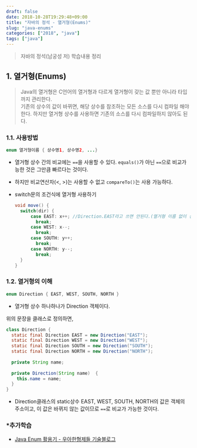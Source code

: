 ```yaml
---
draft: false
date: 2018-10-28T19:29:48+09:00
title: "자바의 정석 - 열거형(Enums)"
slug: "java-enums"
categories: ["2018", "java"]
tags: ["java"]
---
```


>자바의 정석(남궁성 저) 학습내용 정리

## 1. 열거형(Enums)
>Java의 열거형은 C언어의 열거형과 다르게 열거형이 갖는 값 뿐만 아니라 타입까지 관리한다.  
>기존의 상수의 값이 바뀌면, 해당 상수를 참조하는 모든 소스를 다시 컴파일 해야한다. 하지만 열거형 상수를 사용하면 기존의 소스를 다시 컴파일하지 않아도 된다.

### 1.1. 사용방법

~~~java
enum 열거형이름 { 상수명1, 상수명2, ...}
~~~

- 열거형 상수 간의 비교에는 `==`을 사용할 수 있다. `equals()`가 아닌 `==`으로 비교가능한 것은 그만큼 빠르다는 것이다.
- 하지만 비교연산자(<, >)는 사용할 수 없고 `compareTo()`는 사용 가능하다.
- switch문의 조건식에 열거형 사용하기

  ~~~java
  void move() {
    switch(dir) {
        case EAST: x++; //Direction.EAST라고 쓰면 안된다.(열거형 이름 없이 상수 이름만 적어야 한다.)
          break;
        case WEST: x--;
          break;
        case SOUTH: y++;
          break;
        case NORTH: y--;
          break;
    }
  }
  ~~~
  
### 1.2. 열거형의 이해

~~~java
enum Direction { EAST, WEST, SOUTH, NORTH }
~~~
- 열거형 상수 하나하나가 Direction 객체이다.

위의 문장을 클래스로 정의하면,  
~~~java
class Direction {
  static final Direction EAST = new Direction("EAST");
  static final Direction WEST = new Direction("WEST");
  static final Direction SOUTH = new Direction("SOUTH");
  static final Direction NORTH = new Direction("NORTH");
  
  private String name;
  
  private Direction(String name)  {
    this.name = name;
  }
}
~~~

- Direction클래스의 static상수 EAST, WEST, SOUTH, NORTH의 값은 객체의 주소이고, 이 값은 바뀌지 않는 값이므로 `==`로 비교가 가능한 것이다.

### *추가학습
- [Java Enum 활용기 - 우아한형제들 기술블로그](http://woowabros.github.io/tools/2017/07/10/java-enum-uses.html)
